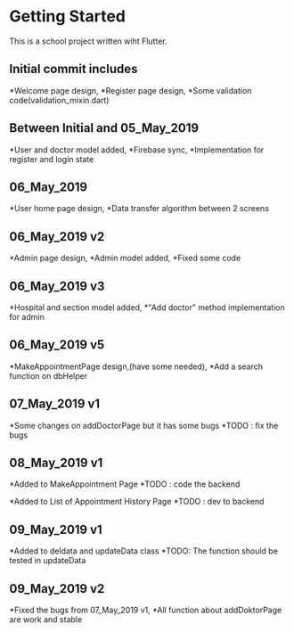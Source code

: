 # Getting Started
This is a school project written wiht Flutter.

## Initial commit includes

*Welcome page design,
*Register page design,
*Some validation code(validation_mixin.dart)


## Between Initial and 05_May_2019

*User and doctor model added,
*Firebase sync,
*Implementation for register and login state

## 06_May_2019

*User home page design,
*Data transfer algorithm between 2 screens

## 06_May_2019 v2

*Admin page design,
*Admin model added,
*Fixed some code

## 06_May_2019 v3

*Hospital and section model added,
*"Add doctor" method implementation for admin

## 06_May_2019 v5

*MakeAppointmentPage design,(have some needed),
*Add a search function on dbHelper

## 07_May_2019 v1

*Some changes on addDoctorPage but it has some bugs
*TODO : fix the bugs

## 08_May_2019 v1

*Added to MakeAppointment Page
*TODO : code the backend

*Added to List of Appointment History Page
*TODO : dev to backend

## 09_May_2019 v1
*Added to deldata and updateData class
*TODO: The function should be tested in updateData


## 09_May_2019 v2

*Fixed the bugs from 07_May_2019 v1,
*All function about addDoktorPage are work and stable
